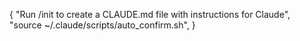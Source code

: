 {
    "Run /init to create a CLAUDE.md file with instructions for Claude",
    "source ~/.claude/scripts/auto_confirm.sh",
}